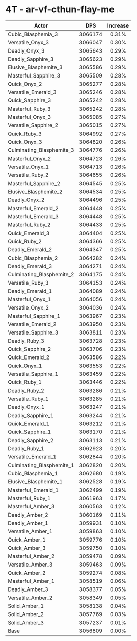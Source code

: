 # 4T - ar-vf-cthun-flay-me
| Actor | DPS | Increase |
|---|:---:|:---:|
|Cubic_Blasphemia_3|3066174|0.31%|
|Versatile_Onyx_3|3066047|0.30%|
|Deadly_Onyx_3|3065643|0.29%|
|Deadly_Sapphire_3|3065623|0.29%|
|Elusive_Blasphemite_3|3065586|0.29%|
|Masterful_Sapphire_3|3065509|0.28%|
|Quick_Onyx_2|3065277|0.28%|
|Versatile_Emerald_3|3065246|0.28%|
|Quick_Sapphire_3|3065242|0.28%|
|Masterful_Ruby_3|3065242|0.28%|
|Masterful_Onyx_3|3065085|0.27%|
|Versatile_Sapphire_2|3065015|0.27%|
|Quick_Ruby_3|3064992|0.27%|
|Quick_Onyx_3|3064820|0.26%|
|Culminating_Blasphemite_3|3064776|0.26%|
|Masterful_Onyx_2|3064723|0.26%|
|Versatile_Onyx_1|3064713|0.26%|
|Versatile_Ruby_2|3064655|0.26%|
|Masterful_Sapphire_2|3064545|0.25%|
|Elusive_Blasphemite_2|3064534|0.25%|
|Deadly_Onyx_2|3064496|0.25%|
|Masterful_Emerald_2|3064448|0.25%|
|Masterful_Emerald_3|3064448|0.25%|
|Masterful_Ruby_2|3064433|0.25%|
|Quick_Emerald_3|3064404|0.25%|
|Quick_Ruby_2|3064366|0.25%|
|Deadly_Emerald_2|3064347|0.25%|
|Cubic_Blasphemia_2|3064282|0.24%|
|Deadly_Emerald_3|3064271|0.24%|
|Culminating_Blasphemite_2|3064175|0.24%|
|Versatile_Ruby_3|3064153|0.24%|
|Deadly_Emerald_1|3064089|0.24%|
|Masterful_Onyx_1|3064056|0.24%|
|Versatile_Onyx_2|3064036|0.24%|
|Masterful_Sapphire_1|3063967|0.23%|
|Versatile_Emerald_2|3063950|0.23%|
|Versatile_Sapphire_3|3063811|0.23%|
|Deadly_Ruby_3|3063728|0.23%|
|Quick_Sapphire_2|3063706|0.23%|
|Quick_Emerald_2|3063586|0.22%|
|Quick_Onyx_1|3063553|0.22%|
|Versatile_Sapphire_1|3063459|0.22%|
|Quick_Ruby_1|3063446|0.22%|
|Deadly_Ruby_2|3063286|0.21%|
|Versatile_Ruby_1|3063285|0.21%|
|Deadly_Onyx_1|3063247|0.21%|
|Deadly_Sapphire_1|3063244|0.21%|
|Quick_Emerald_1|3063212|0.21%|
|Quick_Sapphire_1|3063170|0.21%|
|Deadly_Sapphire_2|3063113|0.21%|
|Deadly_Ruby_1|3062923|0.20%|
|Versatile_Emerald_1|3062844|0.20%|
|Culminating_Blasphemite_1|3062820|0.20%|
|Cubic_Blasphemia_1|3062680|0.19%|
|Elusive_Blasphemite_1|3062528|0.19%|
|Masterful_Emerald_1|3062499|0.19%|
|Masterful_Ruby_1|3061963|0.17%|
|Masterful_Amber_3|3060563|0.12%|
|Deadly_Amber_2|3060169|0.11%|
|Deadly_Amber_1|3059931|0.10%|
|Versatile_Amber_1|3059863|0.10%|
|Quick_Amber_1|3059776|0.10%|
|Quick_Amber_3|3059750|0.10%|
|Masterful_Amber_2|3059478|0.09%|
|Versatile_Amber_3|3059463|0.09%|
|Quick_Amber_2|3059274|0.08%|
|Masterful_Amber_1|3058519|0.06%|
|Deadly_Amber_3|3058377|0.05%|
|Versatile_Amber_2|3058349|0.05%|
|Solid_Amber_1|3058138|0.04%|
|Solid_Amber_2|3057769|0.03%|
|Solid_Amber_3|3057237|0.01%|
|Base|3056809|0.00%|
